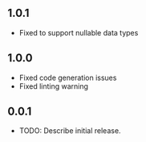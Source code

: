 ## 1.0.1
* Fixed to support nullable data types

## 1.0.0

* Fixed code generation issues
* Fixed linting warning

## 0.0.1

* TODO: Describe initial release.
